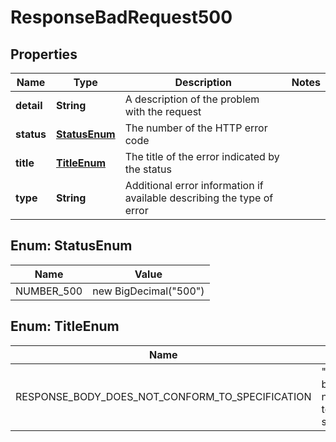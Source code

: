 

# ResponseBadRequest500


## Properties

Name | Type | Description | Notes
------------ | ------------- | ------------- | -------------
**detail** | **String** | A description of the problem with the request | 
**status** | [**StatusEnum**](#StatusEnum) | The number of the HTTP error code | 
**title** | [**TitleEnum**](#TitleEnum) | The title of the error indicated by the status | 
**type** | **String** | Additional error information if available describing the type of error | 



## Enum: StatusEnum

Name | Value
---- | -----
NUMBER_500 | new BigDecimal(&quot;500&quot;)



## Enum: TitleEnum

Name | Value
---- | -----
RESPONSE_BODY_DOES_NOT_CONFORM_TO_SPECIFICATION | &quot;Response body does not conform to specification&quot;



